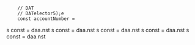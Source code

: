 
        // DAT
        // DATelector5);e
        const accountNumber = 
s const 
= daa.nst 
s const 
= daa.nst 
s const 
= daa.nst 
s const 
= daa.nst 
s const 
= daa.nst 
